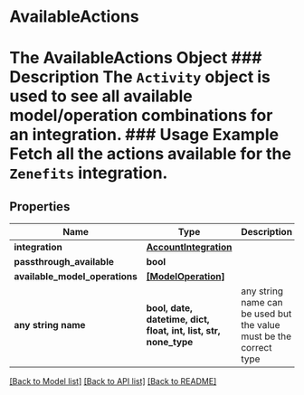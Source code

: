 # AvailableActions

# The AvailableActions Object ### Description The `Activity` object is used to see all available model/operation combinations for an integration.  ### Usage Example Fetch all the actions available for the `Zenefits` integration.

## Properties
Name | Type | Description | Notes
------------ | ------------- | ------------- | -------------
**integration** | [**AccountIntegration**](AccountIntegration.md) |  | 
**passthrough_available** | **bool** |  | 
**available_model_operations** | [**[ModelOperation]**](ModelOperation.md) |  | [optional] 
**any string name** | **bool, date, datetime, dict, float, int, list, str, none_type** | any string name can be used but the value must be the correct type | [optional]

[[Back to Model list]](../README.md#documentation-for-models) [[Back to API list]](../README.md#documentation-for-api-endpoints) [[Back to README]](../README.md)


